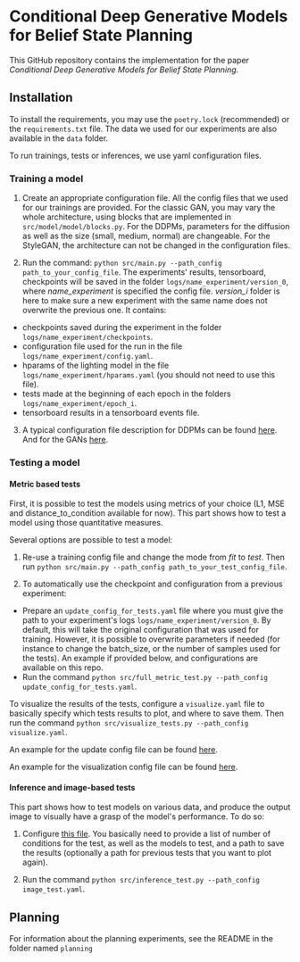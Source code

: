 # Conditional Deep Generative Models for Belief State Planning

This GitHub repository contains the implementation for the paper *Conditional Deep Generative Models for Belief State Planning*.

## Installation

To install the requirements, you may use the `poetry.lock` (recommended) or the `requirements.txt` file. The data we used for our experiments are also available in the `data` folder.

To run trainings, tests or inferences, we use yaml configuration files.

### Training a model

1. Create an appropriate configuration file. All the config files that we used for our trainings are provided. For the classic GAN, you may vary the whole architecture, using blocks that are implemented in `src/model/model/blocks.py`. For the DDPMs, parameters for the diffusion as well as the size (small, medium, normal) are changeable. For the StyleGAN, the architecture can not be changed in the configuration files.

2. Run the command: `python src/main.py --path_config path_to_your_config_file`. The experiments' results, tensorboard, checkpoints will be saved in the folder `logs/name_experiment/version_0`, where *name_experiment* is specified the config file. *version_i* folder is here to make sure a new experiment with the same name does not overwrite the previous one. It contains:
- checkpoints saved during the experiment in the folder `logs/name_experiment/checkpoints`.
- configuration file used for the run in the file `logs/name_experiment/config.yaml`.
- hparams of the lighting model in the file `logs/name_experiment/hparams.yaml` (you should not need to use this file).
- tests made at the beginning of each epoch in the folders `logs/name_experiment/epoch_i`.
- tensorboard results in a tensorboard events file.

3. A typical configuration file description for DDPMs can be found [here](configs_runs/ddpm_ore_maps_100_example.yaml). And for the GANs [here](configs_runs/gan_ore_maps_example.yaml).

### Testing a model

#### Metric based tests
First, it is possible to test the models using metrics of your choice (L1, MSE and distance_to_condition available for now). This part shows how to test a model
using those quantitative measures.

Several options are possible to test a model:

1. Re-use a training config file and change the mode from *fit* to *test*. Then run `python src/main.py --path_config path_to_your_test_config_file`.

2. To automatically use the checkpoint and configuration from a previous experiment:
- Prepare an `update_config_for_tests.yaml` file where you must give the path to your experiment's logs `logs/name_experiment/version_0`.
By default, this will take the original configuration that was used for training. However, it is possible to overwrite parameters if needed (for instance to change the batch_size, 
or the number of samples used for the tests). An example if provided below, and configurations are available on this repo.
- Run the command `python src/full_metric_test.py --path_config update_config_for_tests.yaml`.

To visualize the results of the tests, configure a `visualize.yaml` file to basically specify which tests results to plot, and where to save them.
Then run the command `python src/visualize_tests.py --path_config visualize.yaml`.

An example for the update config file can be found [here](configs_tests/update_conf_for_tests.yaml).

An example for the visualization config file can be found [here](configs_visualize/visualize.yaml).

#### Inference and image-based tests
This part shows how to test models on various data, and produce the output image to visually have a grasp of the model's performance. To do so:

1. Configure [this file](configs_cond_tests/image_test.yaml). You basically need to provide a list of number of conditions for the test, as well as the models to test, and a path to save the results
(optionally a path for previous tests that you want to plot again).

2. Run the command `python src/inference_test.py --path_config image_test.yaml`.

## Planning
For information about the planning experiments, see the README in the folder named `planning`